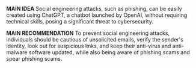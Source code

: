 **MAIN IDEA**
Social engineering attacks, such as phishing, can be easily created using ChatGPT, a chatbot launched by OpenAI, without requiring technical skills, posing a significant threat to cybersecurity.

**MAIN RECOMMENDATION**
To prevent social engineering attacks, individuals should be cautious of unsolicited emails, verify the sender's identity, look out for suspicious links, and keep their anti-virus and anti-malware software updated, while also being aware of phishing scams and spear phishing scams.

